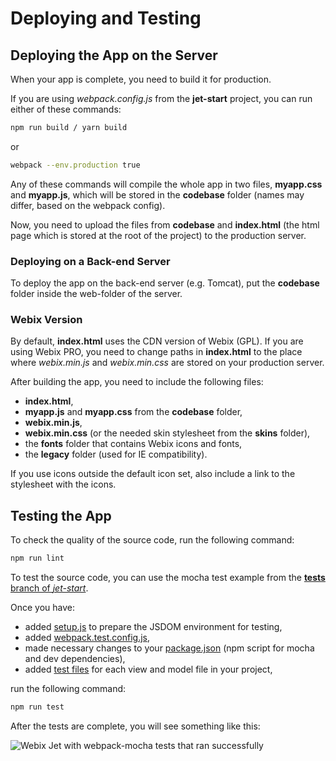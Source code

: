 # Deploying and Testing

## Deploying the App on the Server

When your app is complete, you need to build it for production.

If you are using _webpack.config.js_ from the **jet-start** project, you can run either of these commands:

```bash
npm run build / yarn build
```

or

```bash
webpack --env.production true
```

Any of these commands will compile the whole app in two files, **myapp.css** and **myapp.js**, which will be stored in the **codebase** folder \(names may differ, based on the webpack config\).

Now, you need to upload the files from **codebase** and **index.html** \(the html page which is stored at the root of the project\) to the production server.

### Deploying on a Back-end Server

To deploy the app on the back-end server \(e.g. Tomcat\), put the **codebase** folder inside the web-folder of the server.

### Webix Version

By default, **index.html** uses the CDN version of Webix \(GPL\). If you are using Webix PRO, you need to change paths in **index.html** to the place where _webix.min.js_ and _webix.min.css_ are stored on your production server.

After building the app, you need to include the following files:

- **index.html**,
- **myapp.js** and **myapp.css** from the **codebase** folder,
- **webix.min.js**,
- **webix.min.css** (or the needed skin stylesheet from the **skins** folder),
- the **fonts** folder that contains Webix icons and fonts,
- the **legacy** folder (used for IE compatibility).

If you use icons outside the default icon set, also include a link to the stylesheet with the icons.

## Testing the App

To check the quality of the source code, run the following command:

```bash
npm run lint
```

To test the source code, you can use the mocha test example from the [**tests** branch of _jet-start_](https://github.com/webix-hub/jet-start/tree/tests).

Once you have:

* added [setup.js](https://github.com/webix-hub/jet-start/commit/da672f703808dd62be7267d76ff9dc9bc6580805#diff-81e799b66ac20327dd8a1b8bb1f5f802) to prepare the JSDOM environment for testing,
* added [webpack.test.config.js](https://github.com/webix-hub/jet-start/commit/da672f703808dd62be7267d76ff9dc9bc6580805#diff-7e9207f7db6729521af653acff794836),
* made necessary changes to your [package.json](https://github.com/webix-hub/jet-start/commit/da672f703808dd62be7267d76ff9dc9bc6580805#diff-b9cfc7f2cdf78a7f4b91a753d10865a2) \(npm script for mocha and dev dependencies\),
* added [test files](https://github.com/webix-hub/jet-start/tree/tests/tests) for each view and model file in your project,

run the following command:

```bash
npm run test
```

After the tests are complete, you will see something like this:

![Webix Jet with webpack-mocha tests that ran successfully](../.gitbook/assets/mocha.png)

